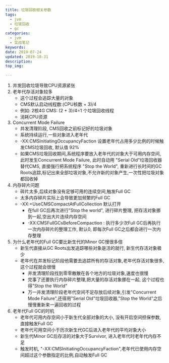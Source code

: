 ```yaml
---
title: 垃圾回收相关参数
tags:
  - jvm
  - 垃圾回收
  - gc
categories:
  - jvm
  - 实战笔记
keywords: 
date: 2019-07-24
updated: 2019-10-31
description: 
top_img:

---
```


1. 并发回收垃圾导致CPU资源紧张
2. 老年代存活对象较多
    - 这个过程会追踪大量的对象
    - CMS默认启动线程数:(CPU核数 + 3)/4
    - 例如: 2核4G  CMS: (2 + 3)/4=1 个垃圾回收线程
    - 消耗CPU资源
3. Concurrent Mode Failure
    - 并发清理阶段, CMS回收之前标记好的垃圾对象
    - 系统持续运行,一些对象进入老年代
    - -XX:CMSInitiatingOccupancyFaction 设置老年代占用多少比例的时候触发CMS垃圾回收, 默认值 92%
    - 如果CMS垃圾回收期间,系统程序要放入老年代的对象大于可用内存空间,此时发生Concurrent Mode Failure, 此时自动用 "Serial Old"垃圾回收器替代CMS, 直接强行把系统程序 "Stop the World", 重新进行长时间的GC Roots追踪,标记出来全部垃圾对象,不允许新的对象产生,一次性把垃圾对象都回收掉
4. 内存碎片问题
    - 碎片太多,后续对象没有足够可用的连续空间,触发Full GC
    - 太多内存碎片实际上会导致更加频繁的Full GC
    - -XX:+UseCMSCompactAtFullCollection 默认打开
        - 在full GC后再次进行"Stop the world", 进行碎片整理, 把存活对象挪到一起,空出大片连续内存空间
        -  -XX:CMSFullGCsBeforeCompaction : 执行多少次Full GC后再执行一次内存碎片的整理工作, 默认0, 即每次Full GC之后都会进行一次内存整理
5. 为什么老年代的Full GC要比新生代的Minor GC慢很多倍
    - 新生代直接从GC Roots出发追踪哪些对象是活的就行, 新生代存活对象极少
    - 老年代在并发标记阶段他需要去追踪所有的存活对象,老年代存活对象很多,这个过程就会很慢
        - 并发清理阶段找到零零散散在各个地方的垃圾对象,速度也很慢
        - 完事了还要执行内存碎片整理,把大量的存活对象挪在一起, 这个过程也得"Stop the World"
        - 万一并发清理阶段老年代空间不足存放后续对象,引发"Concurrent Mode Failure",还得用"Serial Old"垃圾回收器,"Stop the World"之后慢慢重新来一遍回收的过程
6. 老年代Full GC的时机
    - 老年代可用内存空间小于新生代全部对象的大小, 没有开启空间担保参数,直接触发Full GC
    - 老年代可用空间小于历次新生代GC后进入老年代的平均对象大小
    - 新生代Minor GC后存活的对象大于Survivor, 进入老年代时老年代内存不足
    - 触发时机, "-XX:CMSInitiatingOccupancyFaction",老年代已使用内存空间超过这个参数指定的比例,自动触发Full GC